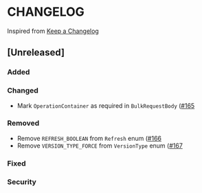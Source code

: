 # CHANGELOG

Inspired from [Keep a Changelog](https://keepachangelog.com/en/1.0.0/)

## [Unreleased]
### Added

### Changed
- Mark `OperationContainer` as required in `BulkRequestBody` ([#165](https://github.com/opensearch-project/opensearch-protobufs/pull/165)

### Removed
- Remove `REFRESH_BOOLEAN` from `Refresh` enum ([#166](https://github.com/opensearch-project/opensearch-protobufs/pull/166)
- Remove `VERSION_TYPE_FORCE` from `VersionType` enum ([#167](https://github.com/opensearch-project/opensearch-protobufs/pull/167)

### Fixed

### Security
